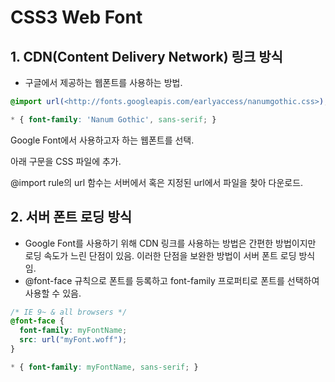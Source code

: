 # CSS3 Web Font

## 1. CDN(Content Delivery Network) 링크 방식

- 구글에서 제공하는 웹폰트를 사용하는 방법.

```css
@import url(<http://fonts.googleapis.com/earlyaccess/nanumgothic.css>);

* { font-family: 'Nanum Gothic', sans-serif; }
```

Google Font에서 사용하고자 하는 웹폰트를 선택.

아래 구문을 CSS 파일에 추가.

@import rule의 url 함수는 서버에서 혹은 지정된 url에서 파일을 찾아 다운로드.

## 2. 서버 폰트 로딩 방식

- Google Font를 사용하기 위해 CDN 링크를 사용하는 방법은 간편한 방법이지만 로딩 속도가 느린 단점이 있음. 이러한 단점을 보완한 방법이 서버 폰트 로딩 방식임.
- @font-face 규칙으로 폰트를 등록하고 font-family 프로퍼티로 폰트를 선택하여 사용할 수 있음.

```css
/* IE 9~ & all browsers */
@font-face {
  font-family: myFontName;
  src: url("myFont.woff");
}

* { font-family: myFontName, sans-serif; }
```